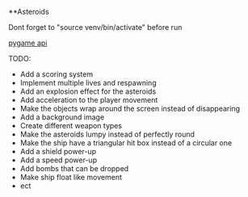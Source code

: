 
**Asteroids

Dont forget to "source venv/bin/activate" before run

[pygame api](https://www.pygame.org/docs/ref/pygame.html)

TODO:
- Add a scoring system
- Implement multiple lives and respawning
- Add an explosion effect for the asteroids
- Add acceleration to the player movement
- Make the objects wrap around the screen instead of disappearing
- Add a background image
- Create different weapon types
- Make the asteroids lumpy instead of perfectly round
- Make the ship have a triangular hit box instead of a circular one
- Add a shield power-up
- Add a speed power-up
- Add bombs that can be dropped
- Make ship float like movement
- ect
